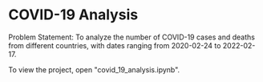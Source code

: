 # COVID-19 Analysis

Problem Statement: To analyze the number of COVID-19 cases and deaths from different countries, with dates ranging from 2020-02-24 to 2022-02-17.

To view the project, open "covid_19_analysis.ipynb".